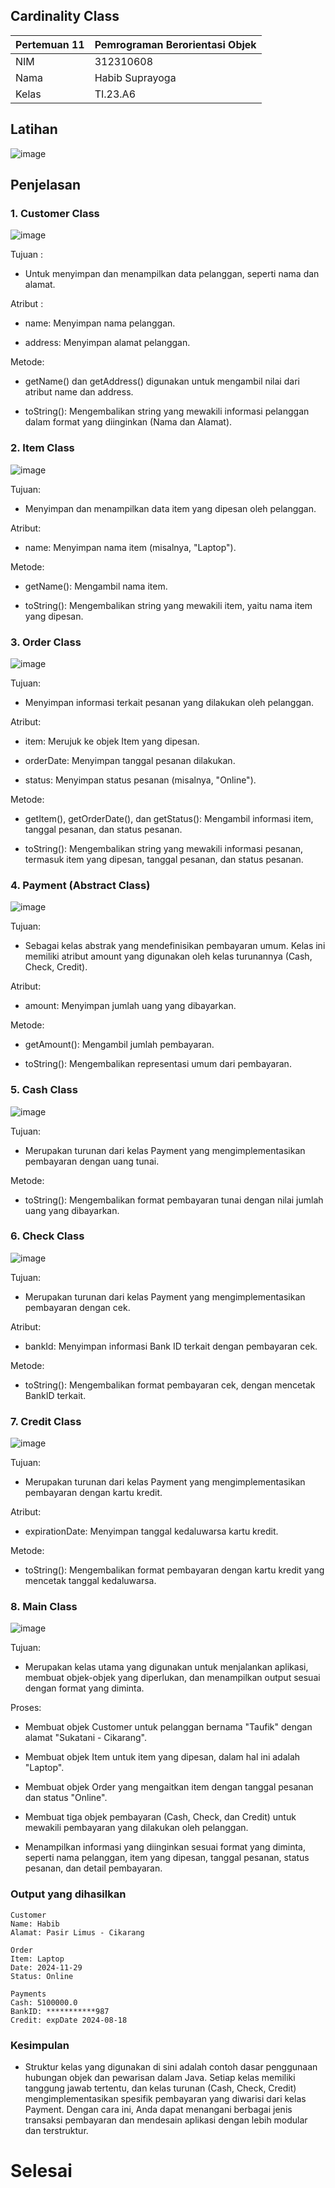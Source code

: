 ## Cardinality Class
| Pertemuan 11  |  Pemrograman Berorientasi Objek  
|-------|---------
| NIM   | 312310608
| Nama  | Habib Suprayoga
| Kelas | TI.23.A6

## Latihan

![image](ss8/latihan.png)

## Penjelasan

### 1. Customer Class

![image](ss8/customer.png)

Tujuan :

- Untuk menyimpan dan menampilkan data pelanggan, seperti nama dan alamat.

Atribut :

- name: Menyimpan nama pelanggan.

- address: Menyimpan alamat pelanggan.

Metode:

- getName() dan getAddress() digunakan untuk mengambil nilai dari atribut name dan address.

- toString(): Mengembalikan string yang mewakili informasi pelanggan dalam format yang diinginkan (Nama dan Alamat).
### 2. Item Class

![image](ss8/item.png)

Tujuan:

- Menyimpan dan menampilkan data item yang dipesan oleh pelanggan.

Atribut:

- name: Menyimpan nama item (misalnya, "Laptop").

Metode:

- getName(): Mengambil nama item.

- toString(): Mengembalikan string yang mewakili item, yaitu nama item yang dipesan.

### 3. Order Class

![image](ss8/order.png)

Tujuan:

- Menyimpan informasi terkait pesanan yang dilakukan oleh pelanggan.

Atribut:

- item: Merujuk ke objek Item yang dipesan.

- orderDate: Menyimpan tanggal pesanan dilakukan.

- status: Menyimpan status pesanan (misalnya, "Online").

Metode:

- getItem(), getOrderDate(), dan getStatus(): Mengambil informasi item, tanggal pesanan, dan status pesanan.

- toString(): Mengembalikan string yang mewakili informasi pesanan, termasuk item yang dipesan, tanggal pesanan, dan status pesanan.

### 4. Payment (Abstract Class)

![image](ss8/payment.png)

Tujuan:

- Sebagai kelas abstrak yang mendefinisikan pembayaran umum. Kelas ini memiliki atribut amount yang digunakan oleh kelas turunannya (Cash, Check, Credit).

Atribut:

- amount: Menyimpan jumlah uang yang dibayarkan.

Metode:

- getAmount(): Mengambil jumlah pembayaran.

- toString(): Mengembalikan representasi umum dari pembayaran.

### 5. Cash Class

![image](ss8/cash.png)

Tujuan:

- Merupakan turunan dari kelas Payment yang mengimplementasikan pembayaran dengan uang tunai.

Metode:

- toString(): Mengembalikan format pembayaran tunai dengan nilai jumlah uang yang dibayarkan.

### 6. Check Class

![image](ss8/check.png)

Tujuan:

- Merupakan turunan dari kelas Payment yang mengimplementasikan pembayaran dengan cek.

Atribut:

- bankId: Menyimpan informasi Bank ID terkait dengan pembayaran cek.

Metode:

- toString(): Mengembalikan format pembayaran cek, dengan mencetak BankID terkait.

### 7. Credit Class

![image](ss8/credit.png)

Tujuan: 

- Merupakan turunan dari kelas Payment yang mengimplementasikan pembayaran dengan kartu kredit.

Atribut:

- expirationDate: Menyimpan tanggal kedaluwarsa kartu kredit.

Metode:

- toString(): Mengembalikan format pembayaran dengan kartu kredit yang mencetak tanggal kedaluwarsa.

### 8. Main Class

![image](ss8/main.png)

Tujuan: 

- Merupakan kelas utama yang digunakan untuk menjalankan aplikasi, membuat objek-objek yang diperlukan, dan menampilkan output sesuai dengan format yang diminta.

Proses:

- Membuat objek Customer untuk pelanggan bernama "Taufik" dengan alamat "Sukatani - Cikarang".

- Membuat objek Item untuk item yang dipesan, dalam hal ini adalah "Laptop".

- Membuat objek Order yang mengaitkan item dengan tanggal pesanan dan status "Online".

- Membuat tiga objek pembayaran (Cash, Check, dan Credit) untuk mewakili pembayaran yang dilakukan oleh pelanggan.

- Menampilkan informasi yang diinginkan sesuai format yang diminta, seperti nama pelanggan, item yang dipesan, tanggal pesanan, status pesanan, dan detail pembayaran.


### Output yang dihasilkan 
```
Customer
Name: Habib
Alamat: Pasir Limus - Cikarang

Order
Item: Laptop
Date: 2024-11-29
Status: Online

Payments
Cash: 5100000.0
BankID: ***********987
Credit: expDate 2024-08-18
````

### Kesimpulan
- Struktur kelas yang digunakan di sini adalah contoh dasar penggunaan hubungan objek dan pewarisan dalam Java. Setiap kelas memiliki tanggung jawab tertentu, dan kelas turunan (Cash, Check, Credit) mengimplementasikan spesifik pembayaran yang diwarisi dari kelas Payment. Dengan cara ini, Anda dapat menangani berbagai jenis transaksi pembayaran dan mendesain aplikasi dengan lebih modular dan terstruktur.


# Selesai
